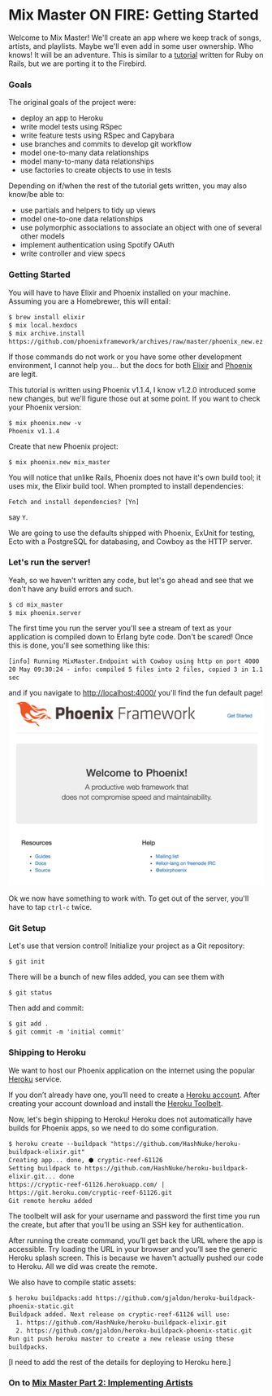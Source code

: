 # Mix Master ON FIRE: Getting Started

Welcome to Mix Master! We'll create an app where we keep track of songs, artists, and playlists. Maybe we'll even add in some user ownership. Who knows! It will be an adventure. This is similar to a [tutorial](https://github.com/turingschool/lesson_plans/tree/master/ruby_02-web_applications_with_ruby/mix_master) written for Ruby on Rails, but we are porting it to the Firebird.

### Goals

The original goals of the project were:

* deploy an app to Heroku
* write model tests using RSpec
* write feature tests using RSpec and Capybara
* use branches and commits to develop git workflow
* model one-to-many data relationships
* model many-to-many data relationships
* use factories to create objects to use in tests

Depending on if/when the rest of the tutorial gets written, you may also know/be able to:

* use partials and helpers to tidy up views
* model one-to-one data relationships
* use polymorphic associations to associate an object with one of several other models
* implement authentication using Spotify OAuth
* write controller and view specs

### Getting Started

You will have to have Elixir and Phoenix installed on your machine. Assuming you are a Homebrewer, this will entail:

```
$ brew install elixir
$ mix local.hexdocs
$ mix archive.install https://github.com/phoenixframework/archives/raw/master/phoenix_new.ez
```
If those commands do not work or you have some other development environment, I cannot help you... but the docs for both [Elixir](http://elixir-lang.org/install.html) and [Phoenix](http://www.phoenixframework.org/docs/installation) are legit.

This tutorial is written using Phoenix v1.1.4, I know v1.2.0 introduced some new changes, but we'll figure those out at some point. If you want to check your Phoenix version:

```
$ mix phoenix.new -v
Phoenix v1.1.4
```

Create that new Phoenix project:

```
$ mix phoenix.new mix_master
```

You will notice that unlike Rails, Phoenix does not have it's own build tool; it uses mix, the Elixir build tool.  When prompted to install dependencies:
```
Fetch and install dependencies? [Yn]
```
say `Y`.

We are going to use the defaults shipped with Phoenix, ExUnit for testing, Ecto with a PostgreSQL for databasing, and Cowboy as the HTTP server.

### Let's run the server!
Yeah, so we haven't written any code, but let's go ahead and see that we don't have any build errors and such.
```
$ cd mix_master
$ mix phoenix.server
```
The first time you run the server you'll see a stream of text as your application is compiled down to Erlang byte code. Don't be scared! Once this is done, you'll see something like this:
```
[info] Running MixMaster.Endpoint with Cowboy using http on port 4000
20 May 09:30:24 - info: compiled 5 files into 2 files, copied 3 in 1.1 sec
```
and if you navigate to [http://localhost:4000/](http://localhost:4000/)
you'll find the fun default page!
![default image](default_page.png)

Ok we now have something to work with. To get out of the server, you'll have to tap `ctrl-c` twice.

### Git Setup

Let's use that version control! Initialize your project as a Git repository:
```
$ git init
```
There will be a bunch of new files added, you can see them with
```
$ git status
```
Then add and commit:

```
$ git add .
$ git commit -m 'initial commit'
```

### Shipping to Heroku

We want to host our Phoenix application on the internet using the popular [Heroku](https://www.heroku.com/) service.

If you don’t already have one, you’ll need to create a [Heroku account](https://signup.heroku.com/www-header). After creating your account download and install the [Heroku Toolbelt](https://toolbelt.heroku.com/).

Now, let's begin shipping to Heroku! Heroku does not automatically have builds for Phoenix apps, so we need to do some configuration.

```
$ heroku create --buildpack "https://github.com/HashNuke/heroku-buildpack-elixir.git"
Creating app... done, ⬢ cryptic-reef-61126
Setting buildpack to https://github.com/HashNuke/heroku-buildpack-elixir.git... done
https://cryptic-reef-61126.herokuapp.com/ | https://git.heroku.com/cryptic-reef-61126.git
Git remote heroku added
```

The toolbelt will ask for your username and password the first time you run the create, but after that you’ll be using an SSH key for authentication.

After running the create command, you’ll get back the URL where the app is accessible. Try loading the URL in your browser and you’ll see the generic Heroku splash screen. This is because we haven't actually pushed our code to Heroku. All we did was create the remote.

We also have to compile static assets:
```
$ heroku buildpacks:add https://github.com/gjaldon/heroku-buildpack-phoenix-static.git
Buildpack added. Next release on cryptic-reef-61126 will use:
  1. https://github.com/HashNuke/heroku-buildpack-elixir.git
  2. https://github.com/gjaldon/heroku-buildpack-phoenix-static.git
Run git push heroku master to create a new release using these buildpacks.
```

[I need to add the rest of the details for deploying to Heroku here.]

### On to [Mix Master Part 2: Implementing Artists](/iterations/2_implementing_artists.markdown)
